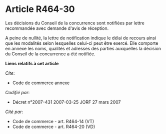 # Article R464-30

Les décisions du Conseil de la concurrence sont notifiées par lettre recommandée avec demande d'avis de réception.

A peine de nullité, la lettre de notification indique le délai de recours ainsi que les modalités selon lesquelles celui-ci
peut être exercé. Elle comporte en annexe les noms, qualités et adresses des parties auxquelles la décision du Conseil de la
concurrence a été notifiée.

**Liens relatifs à cet article**

_Cite_:

  - Code de commerce annexe

_Codifié par_:

  - Décret n°2007-431 2007-03-25 JORF 27 mars 2007

_Cité par_:

  - Code de commerce - art. R464-14 (VT)
  - Code de commerce - art. R464-20 (VD)
